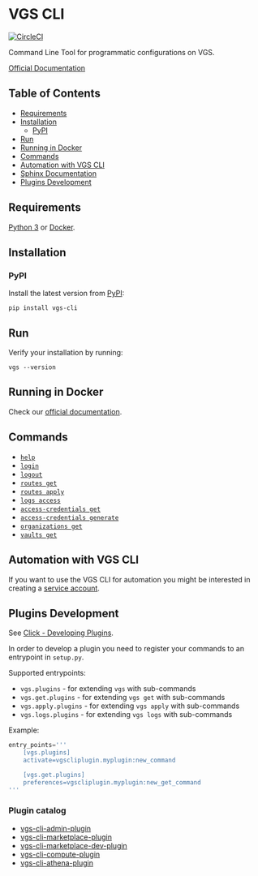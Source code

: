 # VGS CLI

[![CircleCI](https://dl.circleci.com/status-badge/img/gh/verygoodsecurity/vgs-cli/tree/master.svg?style=svg&circle-token=6d4536882cc1d60a7ecf15cf4b4c93286abff2d8)](https://dl.circleci.com/status-badge/redirect/gh/verygoodsecurity/vgs-cli/tree/master)

Command Line Tool for programmatic configurations on VGS.

[Official Documentation](https://www.verygoodsecurity.com/docs/vgs-cli/getting-started)

## Table of Contents

- [Requirements](#requirements)
- [Installation](#installation)
  - [PyPI](#pypi)
- [Run](#run)
- [Running in Docker](#running-in-docker)
- [Commands](#commands)
- [Automation with VGS CLI](#automation-with-vgs-cli)
- [Sphinx Documentation](#sphinx-documentation)
- [Plugins Development](#plugins-development)

## Requirements
[Python 3](https://www.python.org/downloads/) or [Docker](https://docs.docker.com/get-docker/).

## Installation

### PyPI
Install the latest version from [PyPI](https://pypi.org/project/vgs-cli/):
```
pip install vgs-cli
```

## Run

Verify your installation by running:
```
vgs --version
```

## Running in Docker

Check our [official documentation](https://www.verygoodsecurity.com/docs/vgs-cli/docker).

## Commands

- [`help`](https://www.verygoodsecurity.com/docs/vgs-cli/commands#exploring-the-cli)
- [`login`](https://www.verygoodsecurity.com/docs/vgs-cli/commands#login)
- [`logout`](https://www.verygoodsecurity.com/docs/vgs-cli/commands#logout)
- [`routes get`](https://www.verygoodsecurity.com/docs/vgs-cli/commands#get)
- [`routes apply`](https://www.verygoodsecurity.com/docs/vgs-cli/commands#apply)
- [`logs access`](https://www.verygoodsecurity.com/docs/vgs-cli/commands#access)
- [`access-credentials get`](https://www.verygoodsecurity.com/docs/vgs-cli/commands#get)
- [`access-credentials generate`](https://www.verygoodsecurity.com/docs/vgs-cli/commands#generate)
- [`organizations get`](https://www.verygoodsecurity.com/docs/vgs-cli/commands#get)
- [`vaults get`](https://www.verygoodsecurity.com/docs/vgs-cli/commands#get)

## Automation with VGS CLI

If you want to use the VGS CLI for automation you might be interested in creating a [service account](https://www.verygoodsecurity.com/docs/vgs-cli/service-account).

## Plugins Development

See [Click - Developing Plugins](https://github.com/click-contrib/click-plugins#developing-plugins).

In order to develop a plugin you need to register your commands to an entrypoint in `setup.py`.

Supported entrypoints:

- `vgs.plugins` - for extending `vgs` with sub-commands
- `vgs.get.plugins` - for extending `vgs get` with sub-commands
- `vgs.apply.plugins` - for extending `vgs apply` with sub-commands
- `vgs.logs.plugins` - for extending `vgs logs` with sub-commands

Example:
```python
entry_points='''
    [vgs.plugins]
    activate=vgscliplugin.myplugin:new_command

    [vgs.get.plugins]
    preferences=vgscliplugin.myplugin:new_get_command
'''
```

### Plugin catalog
- [vgs-cli-admin-plugin](https://github.com/verygoodsecurity/vgs-cli-admin-plugin)
- [vgs-cli-marketplace-plugin](https://github.com/verygoodsecurity/vgs-cli-marketplace-plugin)
- [vgs-cli-marketplace-dev-plugin](https://github.com/verygoodsecurity/vgs-cli-marketplace-dev-plugin)
- [vgs-cli-compute-plugin](https://github.com/verygoodsecurity/vgs-cli-compute-plugin)
- [vgs-cli-athena-plugin](https://github.com/verygoodsecurity/vgs-cli-athena-plugin)
